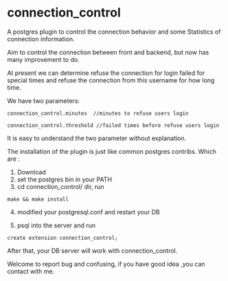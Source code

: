 # connection_control
A postgres plugin to control the connection behavior  and some Statistics of connection information.

Aim to control the connection between front and backend, but now has many improvement to do.

At present we can determine refuse the connection for login failed for special times and refuse the
connection from this username for how long time.

We have two parameters:
```
connection_control.minutes  //minutes to refuse users login

connection_control.threshold //failed times before refuse users login
```
It is easy to understand the two parameter without explanation.

The installation of the  plugin is just like common postgres contribs. Which are :

1. Download 
2. set the postgres bin in your PATH
3. cd connection_control/ dir, run 
```
make && make install
```
4. modified your postgresql.conf and restart your DB

5. psql into the server and run 
```
create extension connection_control;
```
After that, your DB server will work with connection_control.

Welcome to report bug and confusing, if you have good idea ,you can contact with me.
